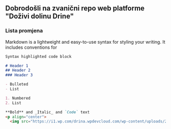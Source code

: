 ## Dobrodošli na zvanični repo web platforme "Doživi dolinu Drine"

### Lista promjena

Markdown is a lightweight and easy-to-use syntax for styling your writing. It includes conventions for

```markdown
Syntax highlighted code block

# Header 1
## Header 2
### Header 3

- Bulleted
- List

1. Numbered
2. List

**Bold** and _Italic_ and `Code` text
<p align="center">
  <img src="https://i1.wp.com/drina.wpdevcloud.com/wp-content/uploads/2019/07/phone-x-final.png" width="350" title="hover text">
